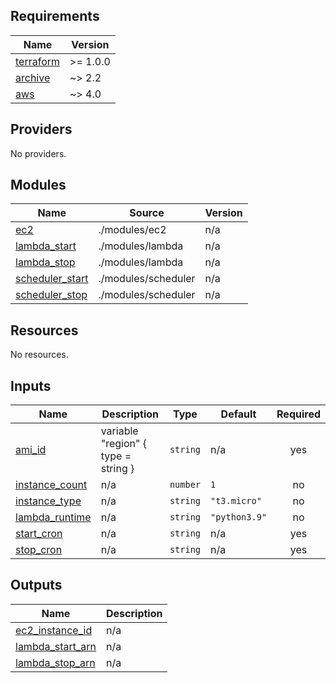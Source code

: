 ## Requirements

| Name | Version |
|------|---------|
| <a name="requirement_terraform"></a> [terraform](#requirement\_terraform) | >= 1.0.0 |
| <a name="requirement_archive"></a> [archive](#requirement\_archive) | ~> 2.2 |
| <a name="requirement_aws"></a> [aws](#requirement\_aws) | ~> 4.0 |

## Providers

No providers.

## Modules

| Name | Source | Version |
|------|--------|---------|
| <a name="module_ec2"></a> [ec2](#module\_ec2) | ./modules/ec2 | n/a |
| <a name="module_lambda_start"></a> [lambda\_start](#module\_lambda\_start) | ./modules/lambda | n/a |
| <a name="module_lambda_stop"></a> [lambda\_stop](#module\_lambda\_stop) | ./modules/lambda | n/a |
| <a name="module_scheduler_start"></a> [scheduler\_start](#module\_scheduler\_start) | ./modules/scheduler | n/a |
| <a name="module_scheduler_stop"></a> [scheduler\_stop](#module\_scheduler\_stop) | ./modules/scheduler | n/a |

## Resources

No resources.

## Inputs

| Name | Description | Type | Default | Required |
|------|-------------|------|---------|:--------:|
| <a name="input_ami_id"></a> [ami\_id](#input\_ami\_id) | variable "region" { type = string } | `string` | n/a | yes |
| <a name="input_instance_count"></a> [instance\_count](#input\_instance\_count) | n/a | `number` | `1` | no |
| <a name="input_instance_type"></a> [instance\_type](#input\_instance\_type) | n/a | `string` | `"t3.micro"` | no |
| <a name="input_lambda_runtime"></a> [lambda\_runtime](#input\_lambda\_runtime) | n/a | `string` | `"python3.9"` | no |
| <a name="input_start_cron"></a> [start\_cron](#input\_start\_cron) | n/a | `string` | n/a | yes |
| <a name="input_stop_cron"></a> [stop\_cron](#input\_stop\_cron) | n/a | `string` | n/a | yes |

## Outputs

| Name | Description |
|------|-------------|
| <a name="output_ec2_instance_id"></a> [ec2\_instance\_id](#output\_ec2\_instance\_id) | n/a |
| <a name="output_lambda_start_arn"></a> [lambda\_start\_arn](#output\_lambda\_start\_arn) | n/a |
| <a name="output_lambda_stop_arn"></a> [lambda\_stop\_arn](#output\_lambda\_stop\_arn) | n/a |
